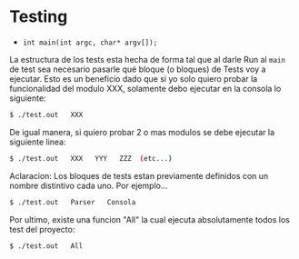 # Testing 
- `int main(int argc, char* argv[]);`

La estructura de los tests esta hecha de forma tal que al darle Run al `main` de test sea necesario pasarle qué bloque (o bloques) de Tests voy a ejecutar. 
Esto es un beneficio dado que si yo solo quiero probar la funcionalidad del modulo XXX, solamente debo ejecutar en la consola lo siguiente:
```sh
$ ./test.out   XXX
```
De igual manera, si quiero probar 2 o mas modulos se debe ejecutar la siguiente linea:
```sh
$ ./test.out   XXX   YYY   ZZZ  (etc...)
```
Aclaracion: Los bloques de tests estan previamente definidos con un nombre distintivo cada uno. Por ejemplo...
```sh
$ ./test.out   Parser   Consola 
```
Por ultimo, existe una funcion "All" la cual ejecuta absolutamente todos los test del proyecto:
```sh
$ ./test.out   All    
```
